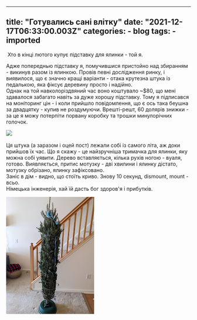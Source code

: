 
---
title: "Готувались сані влітку"
date: "2021-12-17T06:33:00.003Z"
categories:
    - blog
tags:
    - imported
---

 Хто в кінці лютого купує підставку для ялинки \- той я.

Адже попереднью підставку я, помучившися пристойно над збиранням \- викинув разом із ялинкою. Провів певні дослідження ринку, і виявилося, що є значно кращі варіанти \- отака крутезна штука із педалькою, яка фіксує деревину просто і надійно.   
Однак на той навколоріздвяний час воно коштувало \~$80, що мені здавалося забагато навіть за дуже хорошу підставку. Тому я підписався на моніторинг цін \- і коли прийшло повідомлення, що є ось така беушна за двадцятку \- купив не роздумуючи. Врешті\-решт, 60 долярів знижки \- за це я можу потерпіти порвану коробку та трошки минулорічних голочок.  


![](https://images-na.ssl-images-amazon.com/images/I/61NEmTiOZRL._AC_SL1500_.jpg)

  
Ця штука (а заразом і оцей пост) лежали собі із самого літа, аж доки прийшов їх час. Що я скажу \- це найзручніша тримачка для ялинки, яку можна собі уявити. Дерево вставляється, кілька рухів ногою \- вуаля, готово. Виявляється, притис мотузку \- дві хвилини і ялинку дістато, мотузку обрізано, ялинку зафіксовано.  
Заніс в дім \- видно, що стоїть криво. Знову 10 секунд, dismount, mount \- всьо.   
Німецька інженерія, хай їй дасть бог здоров'я і прибутків.

[![](thumb_00.jpg)](img00.jpg)  
  



